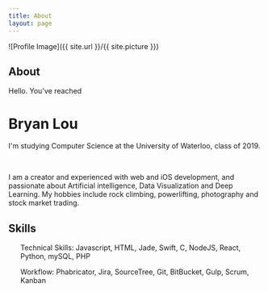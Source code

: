 ```yaml
---
title: About
layout: page
---
```

![Profile Image]({{ site.url }}/{{ site.picture }})

<h2>About</h2>

<p>Hello. You've reached </p>
<h1> Bryan Lou </h1>
<p> I'm studying Computer Science at the University of Waterloo, class of 2019.</p><br>
<p> I am a creator and experienced with web and iOS development, and passionate about Artificial intelligence, Data Visualization and Deep Learning. My hobbies include rock climbing, powerlifting, photography and stock market trading.</p>

<h2>Skills</h2>

<ul class="skill-list">
	<p>Technical Skills: Javascript, HTML, Jade, Swift, C, NodeJS, React, Python, mySQL, PHP</p> 
	<p>Workflow: Phabricator, Jira, SourceTree, Git, BitBucket, Gulp, Scrum, Kanban </p>
</ul>

<!-- <h2>Projects</h2>

<ul>
	<li><a href="https://github.com/">Lorem Lorem</a></li>
	<li><a href="https://github.com/">Ipsum Dolor</a></li>
	<li><a href="https://github.com/">Dolor Lorem</a></li>
</ul> -->
